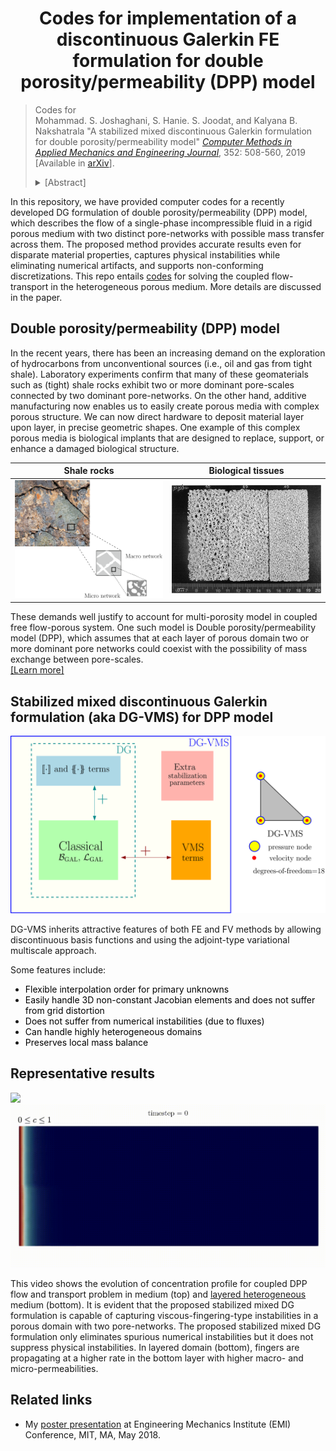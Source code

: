 <center> <h1>Codes for implementation of a discontinuous Galerkin FE formulation for double porosity/permeability (DPP) model</h1> </center>

>Codes for </br>
> Mohammad. S. Joshaghani, S. Hanie. S. Joodat, and Kalyana B. Nakshatrala
> "A stabilized mixed discontinuous Galerkin formulation for double porosity/permeability model" <i>[Computer Methods in Applied Mechanics and Engineering Journal](https://www.sciencedirect.com/science/article/abs/pii/S0045782519302075?dgcid=author)</i>, 352: 508-560, 2019 
> [Available in [arXiv](https://arxiv.org/abs/arXiv:1805.01389)].
> <details><summary>[Abstract]</summary>
>Modeling flow through porous media with multiple pore-networks has now become an active area of research due to recent technological endeavors like geological carbon sequestration and recovery of hydrocarbons from tight rock formations. Herein, we consider the double porosity/permeability (DPP) model, which describes the flow of a single-phase incompressible fluid through a porous medium exhibiting two dominant pore-networks with a possibility of mass transfer across them. We present a stable mixed discontinuous Galerkin (DG) formulation for the DPP model. The formulation enjoys several attractive features. These include: (i) Equal-order interpolation for all the field variables (which is the most convenient for computer implementation) is stable under the proposed formulation. (ii) The stabilization terms are residual-based, and the stabilization parameters do not contain any mesh-dependent parameters. (iii) The formulation is theoretically shown to be consistent, stable, and hence convergent. (iv) The formulation supports non-conforming discretization and distorted meshes. (v) The DG formulation has improved element-wise (local) mass balance compared to the corresponding continuous formulation. (vi) The proposed formulation can capture physical instabilities in coupled flow and transport problems under the DPP model. 
></p>
></details>
>
In this repository, we have provided computer codes for a recently developed DG formulation of double porosity/permeability (DPP) model, which describes the flow of a single-phase incompressible fluid in a rigid porous medium with two distinct pore-networks with possible mass transfer across them. The proposed method provides accurate results even for disparate material properties, captures physical instabilities while eliminating numerical artifacts, and supports non-conforming discretizations. This repo entails [codes](./Codes/) for solving the coupled flow-transport in the heterogeneous porous medium. More details are discussed in the paper.

## Double porosity/permeability (DPP) model
In the recent years, there has been an increasing demand on the exploration of hydrocarbons from unconventional sources (i.e., oil and gas from tight shale). Laboratory experiments confirm that many of these geomaterials such as (tight) shale rocks exhibit two or more dominant pore-scales connected by two dominant pore-networks. 
On the other hand, additive manufacturing now enables us to easily create porous media with complex porous structure. We can now direct hardware to deposit material layer upon layer, in precise geometric shapes. One example of this complex porous media is biological implants that are designed to replace, support, or enhance a damaged biological structure. 

<center>

 Shale rocks             |  Biological tissues
 :-------------------------:|:-------------------------:
 ![](./Video/Shale.svg)  |  ![](./Video/Biological.png)
 </center>

These demands well justify to account for multi-porosity model in coupled free flow-porous system. One such model is Double porosity/permeability model (DPP), which assumes that at each layer of porous domain two or more dominant pore networks could coexist with the possibility of mass exchange between pore-scales.<br> [[Learn more]](https://arxiv.org/abs/arXiv:1805.01389
)



## Stabilized mixed discontinuous Galerkin formulation (aka DG-VMS) for DPP model

![](./Video/DG-VMS.svg)
<p>
DG-VMS inherits attractive features of both FE and FV methods by allowing discontinuous basis functions and using the adjoint-type variational multiscale approach. 
</p><p>
Some features include:
<ul>
<li>
<font color=black>Flexible interpolation order for primary unknowns </font>
</li>
<li>
<font color=black>Easily handle 3D non-constant Jacobian elements and does not suffer from grid distortion</font>
</li>
<li>
<font color=black>Does not suffer from numerical instabilities (due to fluxes)</font>
</li>
<li>
<font color=black>Can handle highly heterogeneous domains</font>
</li>
<li>
<font color=black>Preserves local mass balance</font>
</li>
</ul>
</p>


## Representative results

![](./Video/Video1.gif)
![](./Video/Video2.gif)

<p align="center">

This video shows the evolution of concentration profile for coupled DPP flow and transport problem in medium (top) and [layered heterogeneous](./Video/VF_Schematic.svg) medium (bottom). It is evident that the proposed stabilized mixed DG formulation is capable of capturing viscous-fingering-type instabilities in a porous domain with two pore-networks. The proposed stabilized mixed DG formulation 
only eliminates spurious numerical instabilities but it does not suppress physical instabilities. In layered domain (bottom), fingers are propagating at a higher rate in the bottom layer with higher macro- and micro-permeabilities.
</p>

## Related links
<ul>
<li> 

My <a href="./Video/EMI_poster.pdf" download target="_blank"> poster presentation</a> at Engineering Mechanics Institute (EMI) Conference, MIT, MA, May 2018.
</li>
</ul>
